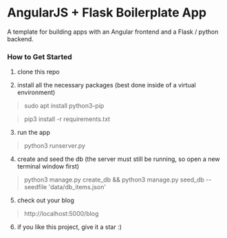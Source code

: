 # AngularJS + Flask Boilerplate App

A template for building apps with an Angular frontend and a Flask / python backend.

### How to Get Started

1. clone this repo

2. install all the necessary packages (best done inside of a virtual environment)

  > sudo apt install python3-pip

  > pip3 install -r requirements.txt

3. run the app
> python3 runserver.py

4. create and seed the db (the server must still be running, so open a new terminal window first)
> python3 manage.py create_db && python3 manage.py seed_db --seedfile 'data/db_items.json'

5. check out your blog
> http://localhost:5000/blog

6. if you like this project, give it a star :)
